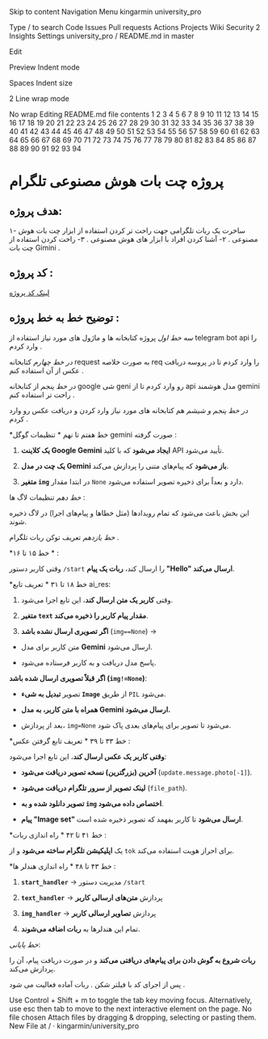 Skip to content
Navigation Menu
kingarmin
university_pro

Type / to search
Code
Issues
Pull requests
Actions
Projects
Wiki
Security
2
Insights
Settings
university_pro
/
README.md
in
master

Edit

Preview
Indent mode

Spaces
Indent size

2
Line wrap mode

No wrap
Editing README.md file contents
1
2
3
4
5
6
7
8
9
10
11
12
13
14
15
16
17
18
19
20
21
22
23
24
25
26
27
28
29
30
31
32
33
34
35
36
37
38
39
40
41
42
43
44
45
46
47
48
49
50
51
52
53
54
55
56
57
58
59
60
61
62
63
64
65
66
67
68
69
70
71
72
73
74
75
76
77
78
79
80
81
82
83
84
85
86
87
88
89
90
91
92
93
94
# پروژه چت بات هوش مصنوعی تلگرام 


##  هدف پروژه: 
۱- ساخرت یک ربات تلگرامی جهت راحت تر کردن استفاده از ابزار چت بات هوش مصنوعی .
۲- آشنا کردن افراد با ابزار های هوش مصنوعی . 
۳- راخت کردن استفاده از چت بات Gimini .

## کد پروژه :

[لینک کد پروژه](https://github.com/kingarmin/university_pro.git)

## توضیح خط به خط پروژه : 

*سه خط اول* پروژه کتابخانه ها و ماژول های مورد نیاز استفاده از telegram bot api را وارد کردم . 

*در خط چهارم* کتابخانه request به صورت خلاصه req را وارد کردم تا در پروسه دریافت عکس از آن استفاده کنم .

*در خط پنجم* از کتابخانه google شی geni رو وارد کردم تا از api مدل هوشمند gemini راحت تر استفاده کنم .

*در خط پنجم و شیشم* هم کتابخانه های مورد نیاز وارد کردن و دریافت عکس رو وارد کردم . 

*خط هفتم تا نهم * تنظیمات گوگل gemini صورت گرفته : 

1.  **یک کلاینت Google Gemini ایجاد می‌شود** که با کلید API تأیید می‌شود.

2.  **یک چت در مدل Gemini باز می‌شود** که پیام‌های متنی را پردازش می‌کند.

3.  **متغیر `img`** در ابتدا مقدار `None` دارد و بعداً برای ذخیره تصویر استفاده می‌شود.

*خط دهم* تنظیمات لاگ ها :

این بخش باعث می‌شود که تمام رویدادها (مثل خطاها و پیام‌های اجرا) در لاگ ذخیره شوند.

*خط یازدهم* تعریف توکن ربات تلگرام . 

*خط ۱۵ تا ۱۶ * :

وقتی کاربر دستور `/start` را ارسال کند، **ربات یک پیام "Hello" ارسال می‌کند**.

*خط ۱۸ تا ۳۱ * تعریف تابع ai_res:

1.  وقتی **کاربر یک متن ارسال کند**، این تابع اجرا می‌شود.

2.  **متغیر `text` مقدار پیام کاربر را ذخیره می‌کند**.

3. **اگر تصویری ارسال نشده باشد** (`img==None`) →



+ متن کاربر برای مدل **Gemini** ارسال می‌شود.

+ پاسخ مدل دریافت و به کاربر فرستاده می‌شود.

**اگر قبلاً تصویری ارسال شده باشد (`img!=None`)**:

+ تصویر **تبدیل به شیء `Image`** از طریق `PIL` می‌شود.

+ **همراه با متن کاربر، به مدل Gemini ارسال می‌شود.**

+ بعد از پردازش، `img=None` می‌شود تا تصویر برای پیام‌های بعدی پاک شود.

*خط ۳۳ تا ۳۹ * تعریف تابع گرفتن عکس : 

**وقتی کاربر یک عکس ارسال کند**، این تابع اجرا می‌شود:

+ **آخرین (بزرگترین) نسخه تصویر دریافت می‌شود** (`update.message.photo[-1]`).

+ **لینک تصویر از سرور تلگرام دریافت می‌شود** (`file_path`).

+ **تصویر دانلود شده و به `img` اختصاص داده می‌شود**.

+ **پیام "Image set" ارسال می‌شود** تا کاربر بفهمد که تصویر ذخیره شده است.

*خط ۴۱ تا ۴۲ * راه اندازی ربات  :

یک **اپلیکیشن تلگرام ساخته می‌شود** و از `tok` برای احراز هویت استفاده می‌کند.

*خط ۴۳ تا ۴۸ * راه اندازی هندلر ها : 

1.  **`start_handler`** → مدیریت دستور `/start`

2.  **`text_handler`** → پردازش **متن‌های ارسالی کاربر**

3.  **`img_handler`** → پردازش **تصاویر ارسالی کاربر**

4.  تمام این هندلرها به **ربات اضافه می‌شوند**.

*خط پایانی*:

**ربات شروع به گوش دادن برای پیام‌های دریافتی می‌کند** و در صورت دریافت پیام، آن را پردازش می‌کند.

پس از اجرای کد با فیلتر شکن . ربات آماده فعالیت می شود .

Use Control + Shift + m to toggle the tab key moving focus. Alternatively, use esc then tab to move to the next interactive element on the page.
No file chosen
Attach files by dragging & dropping, selecting or pasting them.
New File at / · kingarmin/university_pro
